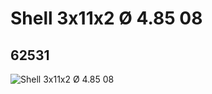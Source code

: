 # Shell 3x11x2  Ø 4.85   08
## 62531
![Shell 3x11x2  Ø 4.85   08](https://lc-www-live-s.legocdn.com/media/bricks/5/2/4525727.jpg)